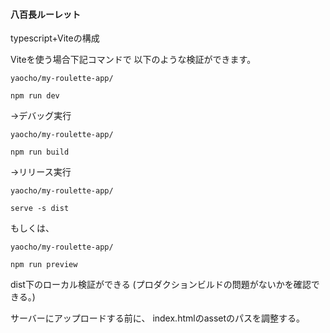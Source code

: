 #### 八百長ルーレット

typescript+Viteの構成

Viteを使う場合下記コマンドで
以下のような検証ができます。

```
yaocho/my-roulette-app/

npm run dev
```
→デバッグ実行

```
yaocho/my-roulette-app/

npm run build
```
→リリース実行

```
yaocho/my-roulette-app/

serve -s dist
```
もしくは、
```
yaocho/my-roulette-app/

npm run preview
```

dist下のローカル検証ができる
(プロダクションビルドの問題がないかを確認できる。)

サーバーにアップロードする前に、
index.htmlのassetのパスを調整する。
